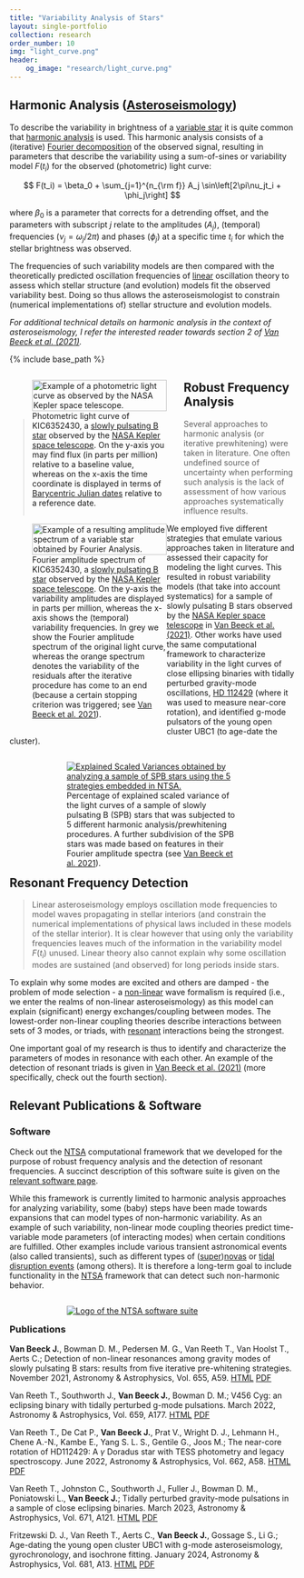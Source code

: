 ```yaml
---
title: "Variability Analysis of Stars"
layout: single-portfolio
collection: research
order_number: 10
img: "light_curve.png"
header:
    og_image: "research/light_curve.png"
---
```


## Harmonic Analysis ([Asteroseismology](https://en.wikipedia.org/wiki/Asteroseismology))

To describe the variability in brightness of a [variable star](https://en.wikipedia.org/wiki/Variable_star) it is quite common that [harmonic analysis](https://en.wikipedia.org/wiki/Harmonic_analysis) is used.
This harmonic analysis consists of a (iterative) [Fourier decomposition](https://en.wikipedia.org/wiki/Fourier_analysis) of the observed signal, resulting in parameters that describe the variability using a sum-of-sines or variability model $F(t_i)$ for the observed (photometric) light curve:

$$ F(t_i) = \beta_0 + \sum_{j=1}^{n_{\rm f}} A_j \sin\left[2\pi\nu_jt_i + \phi_j\right] $$

where $\beta_0$ is a parameter that corrects for a detrending offset, and the parameters with subscript $j$ relate to the amplitudes ($A_j$), (temporal) frequencies ($\nu_j = \omega_j / 2\pi$) and phases ($\phi_j$) at a specific time $t_i$ for which the stellar brightness was observed.

The frequencies of such variability models are then compared with the theoretically predicted oscillation frequencies of [linear](https://en.wikipedia.org/wiki/Linear_system) oscillation theory to assess which stellar structure (and evolution) models fit the observed variability best.
Doing so thus allows the asteroseismologist to constrain (numerical implementations of) stellar structure and evolution models.

_For additional technical details on harmonic analysis in the context of asteroseismology, I refer the interested reader towards section 2 of [Van Beeck et al. (2021)](https://www.aanda.org/articles/aa/full_html/2021/11/aa41572-21/aa41572-21.html)._

{% include base_path %}

<kdb>
<div class="container">
<figure style="display:table; float:left; margin-right:6%; width:47%;">
  <a href="{{ '/images/research/light_curve.png' | prepend: base_path }}" class="image-popup" title="Example of a photometric light curve as observed by the NASA Kepler space telescope.">
    <img src="{{ '/images/research/light_curve.png' | prepend: base_path }}" alt="Example of a photometric light curve as observed by the NASA Kepler space telescope." style="width:100%; height:auto;">
  </a>
  <figcaption style="display: table-caption; caption-side: bottom;">Photometric light curve of KIC6352430, a <a href='https://en.wikipedia.org/wiki/Slowly_pulsating_B-type_star'>slowly pulsating B star</a> observed by the <a href='https://en.wikipedia.org/wiki/Kepler_space_telescope'>NASA Kepler space telescope</a>. On the y-axis you may find flux (in parts per million) relative to a baseline value, whereas on the x-axis the time coordinate is displayed in terms of <a href='https://en.wikipedia.org/wiki/Barycentric_Julian_Date'>Barycentric Julian dates</a> relative to a reference date.</figcaption>
</figure>
<figure style="display:table; float:left; margin-right:auto; width:47%;">
  <a href="{{ '/images/research/variability_analysis/residual_amplitude_spectrum_example.png' | prepend: base_path }}" class="image-popup" title="Example of a resulting amplitude spectrum of a variable star obtained by Fourier Analysis.">
    <img src="{{ '/images/research/variability_analysis/residual_amplitude_spectrum_example.png' | prepend: base_path }}" alt="Example of a resulting amplitude spectrum of a variable star obtained by Fourier Analysis." style="width:100%; height:auto;">
  </a>
  <figcaption style="display: table-caption; caption-side: bottom;">Fourier amplitude spectrum of KIC6352430, a <a href='https://en.wikipedia.org/wiki/Slowly_pulsating_B-type_star'>slowly pulsating B star</a> observed by the <a href='https://en.wikipedia.org/wiki/Kepler_space_telescope'>NASA Kepler space telescope</a>. On the y-axis the variability amplitudes are displayed in parts per million, whereas the x-axis shows the (temporal) variability frequencies. In grey we show the Fourier amplitude spectrum of the original light curve, whereas the orange spectrum denotes the variability of the residuals after the iterative procedure has come to an end (because a certain stopping criterion was triggered; see <a href='https://www.aanda.org/articles/aa/full_html/2021/11/aa41572-21/aa41572-21.html'>Van Beeck et al. 2021</a>).</figcaption>
</figure>
</div>
</kdb>

## Robust Frequency Analysis

> Several approaches to harmonic analysis (or iterative prewhitening) were taken in literature.
One often undefined source of uncertainty when performing such analysis is the lack of assessment of how various approaches systematically influence results.

We employed five different strategies that emulate various approaches taken in literature and assessed their capacity for modeling the light curves.
This resulted in robust variability models (that take into account systematics) for a sample of slowly pulsating B stars observed by the [NASA Kepler space telescope](https://en.wikipedia.org/wiki/Kepler_space_telescope) in [Van Beeck et al. (2021)](https://www.aanda.org/articles/aa/full_html/2021/11/aa41572-21/aa41572-21.html).
Other works have used the same computational framework to characterize variability in the light curves of close ellipsing binaries with tidally perturbed gravity-mode oscillations, [HD 112429](https://en.wikipedia.org/wiki/8_Draconis) (where it was used to measure near-core rotation), and identified g-mode pulsators of the young open cluster UBC1 (to age-date the cluster).

<figure style="float:left; margin-right:20%; margin-left:20%; width:60%;">
  <a href="{{ '/images/research/variability_analysis/explained_scaled_variance.png' | prepend: base_path }}" class="image-popup" title="Explained Scaled Variances obtained by analyzing a sample of SPB stars using the 5 strategies embedded in NTSA.">
    <img src="{{ '/images/research/variability_analysis/explained_scaled_variance.png' | prepend: base_path }}" alt="Explained Scaled Variances obtained by analyzing a sample of SPB stars using the 5 strategies embedded in NTSA." max-width="100%">
  </a>
  <figcaption>Percentage of explained scaled variance of the light curves of a sample of slowly pulsating B (SPB) stars that was subjected to 5 different harmonic analysis/prewhitening procedures. A further subdivision of the SPB stars was made based on features in their Fourier amplitude spectra (see <a href="https://www.aanda.org/articles/aa/full_html/2021/11/aa41572-21/aa41572-21.html">Van Beeck et al. 2021</a>).</figcaption>
</figure>

## Resonant Frequency Detection

> Linear asteroseismology employs oscillation mode frequencies to model waves propagating in stellar interiors (and constrain the numerical implementations of physical laws included in these models of the stellar interior).
It is clear however that using only the variability frequencies leaves much of the information in the variability model $F(t_i)$ unused.
Linear theory also cannot explain why some oscillation modes are sustained (and observed) for long periods inside stars.

To explain why some modes are excited and others are damped - the problem of mode selection - a [non-linear](https://en.wikipedia.org/wiki/Nonlinear_system) wave formalism is required (i.e., we enter the realms of non-linear asteroseismology) as this model can explain (significant) energy exchanges/coupling between modes.
The lowest-order non-linear coupling theories describe interactions between sets of 3 modes, or triads, with [resonant](https://en.wikipedia.org/wiki/Resonance) interactions being the strongest.

One important goal of my research is thus to identify and characterize the parameters of modes in resonance with each other.
An example of the detection of resonant triads is given in [Van Beeck et al. (2021)](https://www.aanda.org/articles/aa/full_html/2021/11/aa41572-21/aa41572-21.html) (more specifically, check out the fourth section).

## Relevant Publications & Software

### Software

Check out the [NTSA](https://github.com/JVB11/NTSA) computational framework that we developed for the purpose of robust frequency analysis and the detection of resonant frequencies.
A succinct description of this software suite is given on the [relevant software page](https://jvb11.github.io/software/NTSA/).

While this framework is currently limited to harmonic analysis approaches for analyzing variability, some (baby) steps have been made towards expansions that can model types of non-harmonic variability.
As an example of such variability, non-linear mode coupling theories predict time-variable mode parameters (of interacting modes) when certain conditions are fulfilled.
Other examples include various transient astronomical events (also called transients), such as different types of ([super](https://en.wikipedia.org/wiki/Supernova))[novas](https://en.wikipedia.org/wiki/Nova) or [tidal disruption events](https://en.wikipedia.org/wiki/Tidal_disruption_event) (among others).
It is therefore a long-term goal to include functionality in the [NTSA](https://github.com/JVB11/NTSA) framework that can detect such non-harmonic behavior.

<figure style="float:left; margin-right:20%; margin-left:20%; width:60%;">
  <a href="{{ '/images/software/ntsa/NTSA_logo.png' | prepend: base_path }}" class="image-popup">
    <img src="{{ '/images/software/ntsa/NTSA_logo.png' | prepend: base_path }}" alt="Logo of the NTSA software suite">
  </a>
</figure>

### Publications

**Van Beeck J.**, Bowman D. M., Pedersen M. G., Van Reeth T., Van Hoolst T., Aerts C.; Detection of non-linear resonances among gravity modes of slowly pulsating B stars: results from five iterative pre-whitening strategies. November 2021, Astronomy & Astrophysics, Vol. 655, A59. [HTML](https://www.aanda.org/articles/aa/full_html/2021/11/aa41572-21/aa41572-21.html) [PDF](https://www.aanda.org/articles/aa/pdf/2021/11/aa41572-21.pdf)

Van Reeth T., Southworth J., **Van Beeck J.**, Bowman D. M.; V456 Cyg: an eclipsing binary with tidally perturbed g-mode pulsations. March 2022, Astronomy & Astrophysics, Vol. 659, A177. [HTML](https://www.aanda.org/articles/aa/full_html/2022/03/aa42833-21/aa42833-21.html) [PDF](https://www.aanda.org/articles/aa/pdf/2022/03/aa42833-21.pdf)

Van Reeth T., De Cat P., **Van Beeck J.**, Prat V., Wright D. J., Lehmann H., Chene A.-N., Kambe E., Yang S. L. S., Gentile G., Joos M.; The near-core rotation of HD112429: A $\gamma$ Doradus star with TESS photometry and legacy spectroscopy. June 2022, Astronomy & Astrophysics, Vol. 662, A58. [HTML](https://www.aanda.org/articles/aa/full_html/2022/06/aa42921-21/aa42921-21.html) [PDF](https://www.aanda.org/articles/aa/pdf/2022/06/aa42921-21.pdf)

Van Reeth T., Johnston C., Southworth J., Fuller J., Bowman D. M., Poniatowski L., **Van Beeck J.**; Tidally perturbed gravity-mode pulsations in a sample of close eclipsing binaries. March 2023, Astronomy & Astrophysics, Vol. 671, A121. [HTML](https://www.aanda.org/articles/aa/full_html/2023/03/aa45460-22/aa45460-22.html) [PDF](https://www.aanda.org/articles/aa/pdf/2023/03/aa45460-22.pdf)

Fritzewski D. J., Van Reeth T., Aerts C., **Van Beeck J.**, Gossage S., Li G.; Age-dating the young open cluster UBC1 with g-mode asteroseismology, gyrochronology, and isochrone fitting. January 2024, Astronomy & Astrophysics, Vol. 681, A13. [HTML](https://www.aanda.org/articles/aa/full_html/2024/01/aa47618-23/aa47618-23.html) [PDF](https://www.aanda.org/articles/aa/pdf/2024/01/aa47618-23.pdf)
